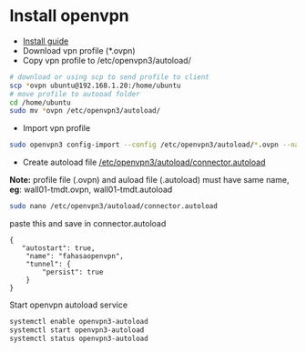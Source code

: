 # Install openvpn
- [Install guide](https://openvpn.net/cloud-docs/owner/connectors/connector-user-guides/openvpn-3-client-for-linux.html)  
- Download vpn profile (*.ovpn)  
- Copy vpn profile to /etc/openvpn3/autoload/
```sh
# download or using scp to send profile to client
scp *ovpn ubuntu@192.168.1.20:/home/ubuntu
# move profile to autooad folder
cd /home/ubuntu
sudo mv *ovpn /etc/openvpn3/autoload/
```
- Import vpn profile  
```sh
sudo openvpn3 config-import --config /etc/openvpn3/autoload/*.ovpn --name "fahasaopenvpn" --persistent
```
- Create autoload file [/etc/openvpn3/autoload/connector.autoload](./connector.autoload)  

**Note:** profile file (.ovpn) and auload file (.autoload) must have same name, **eg**: wall01-tmdt.ovpn, wall01-tmdt.autoload
```sh
sudo nano /etc/openvpn3/autoload/connector.autoload 
```
paste this and save in connector.autoload
```
{
   "autostart": true,
    "name": "fahasaopenvpn",
    "tunnel": {
        "persist": true
    }
}
```
Start openvpn autoload service
```sh
systemctl enable openvpn3-autoload
systemctl start openvpn3-autoload
systemctl status openvpn3-autoload
```